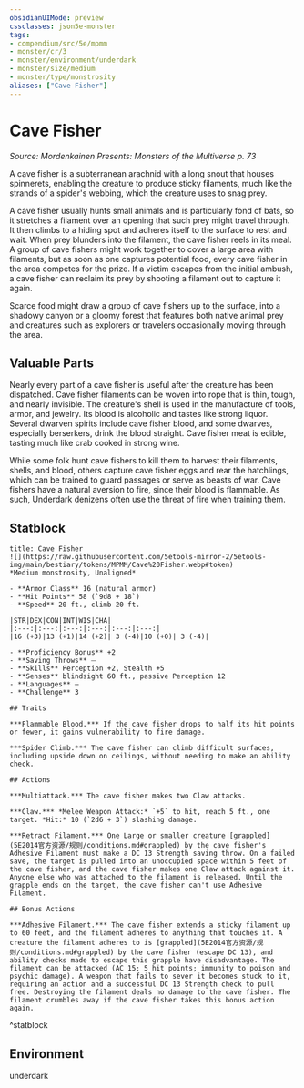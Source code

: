 ```yaml
---
obsidianUIMode: preview
cssclasses: json5e-monster
tags:
- compendium/src/5e/mpmm
- monster/cr/3
- monster/environment/underdark
- monster/size/medium
- monster/type/monstrosity
aliases: ["Cave Fisher"]
---
```

# Cave Fisher
*Source: Mordenkainen Presents: Monsters of the Multiverse p. 73*  

A cave fisher is a subterranean arachnid with a long snout that houses spinnerets, enabling the creature to produce sticky filaments, much like the strands of a spider's webbing, which the creature uses to snag prey.

A cave fisher usually hunts small animals and is particularly fond of bats, so it stretches a filament over an opening that such prey might travel through. It then climbs to a hiding spot and adheres itself to the surface to rest and wait. When prey blunders into the filament, the cave fisher reels in its meal. A group of cave fishers might work together to cover a large area with filaments, but as soon as one captures potential food, every cave fisher in the area competes for the prize. If a victim escapes from the initial ambush, a cave fisher can reclaim its prey by shooting a filament out to capture it again.

Scarce food might draw a group of cave fishers up to the surface, into a shadowy canyon or a gloomy forest that features both native animal prey and creatures such as explorers or travelers occasionally moving through the area.

## Valuable Parts

Nearly every part of a cave fisher is useful after the creature has been dispatched. Cave fisher filaments can be woven into rope that is thin, tough, and nearly invisible. The creature's shell is used in the manufacture of tools, armor, and jewelry. Its blood is alcoholic and tastes like strong liquor. Several dwarven spirits include cave fisher blood, and some dwarves, especially berserkers, drink the blood straight. Cave fisher meat is edible, tasting much like crab cooked in strong wine.

While some folk hunt cave fishers to kill them to harvest their filaments, shells, and blood, others capture cave fisher eggs and rear the hatchlings, which can be trained to guard passages or serve as beasts of war. Cave fishers have a natural aversion to fire, since their blood is flammable. As such, Underdark denizens often use the threat of fire when training them.

## Statblock

```ad-statblock
title: Cave Fisher
![](https://raw.githubusercontent.com/5etools-mirror-2/5etools-img/main/bestiary/tokens/MPMM/Cave%20Fisher.webp#token)
*Medium monstrosity, Unaligned*

- **Armor Class** 16 (natural armor)
- **Hit Points** 58 (`9d8 + 18`)
- **Speed** 20 ft., climb 20 ft.

|STR|DEX|CON|INT|WIS|CHA|
|:---:|:---:|:---:|:---:|:---:|:---:|
|16 (+3)|13 (+1)|14 (+2)| 3 (-4)|10 (+0)| 3 (-4)|

- **Proficiency Bonus** +2
- **Saving Throws** ⏤
- **Skills** Perception +2, Stealth +5
- **Senses** blindsight 60 ft., passive Perception 12
- **Languages** —
- **Challenge** 3

## Traits

***Flammable Blood.*** If the cave fisher drops to half its hit points or fewer, it gains vulnerability to fire damage.

***Spider Climb.*** The cave fisher can climb difficult surfaces, including upside down on ceilings, without needing to make an ability check.

## Actions

***Multiattack.*** The cave fisher makes two Claw attacks.

***Claw.*** *Melee Weapon Attack:* `+5` to hit, reach 5 ft., one target. *Hit:* 10 (`2d6 + 3`) slashing damage.

***Retract Filament.*** One Large or smaller creature [grappled](5E2014官方资源/规则/conditions.md#grappled) by the cave fisher's Adhesive Filament must make a DC 13 Strength saving throw. On a failed save, the target is pulled into an unoccupied space within 5 feet of the cave fisher, and the cave fisher makes one Claw attack against it. Anyone else who was attached to the filament is released. Until the grapple ends on the target, the cave fisher can't use Adhesive Filament.

## Bonus Actions

***Adhesive Filament.*** The cave fisher extends a sticky filament up to 60 feet, and the filament adheres to anything that touches it. A creature the filament adheres to is [grappled](5E2014官方资源/规则/conditions.md#grappled) by the cave fisher (escape DC 13), and ability checks made to escape this grapple have disadvantage. The filament can be attacked (AC 15; 5 hit points; immunity to poison and psychic damage). A weapon that fails to sever it becomes stuck to it, requiring an action and a successful DC 13 Strength check to pull free. Destroying the filament deals no damage to the cave fisher. The filament crumbles away if the cave fisher takes this bonus action again.
```
^statblock

## Environment

underdark